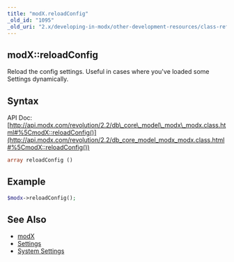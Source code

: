 ```yaml
---
title: "modX.reloadConfig"
_old_id: "1095"
_old_uri: "2.x/developing-in-modx/other-development-resources/class-reference/modx/modx.reloadconfig"
---
```


## modX::reloadConfig

Reload the config settings. Useful in cases where you've loaded some Settings dynamically.

## Syntax

API Doc: [http://api.modx.com/revolution/2.2/db\_core\_model\_modx\_modx.class.html#%5CmodX::reloadConfig()](http://api.modx.com/revolution/2.2/db_core_model_modx_modx.class.html#%5CmodX::reloadConfig())

``` php
array reloadConfig ()
```

## Example

``` php
$modx->reloadConfig();
```

## See Also

- [modX](extending-modx/core-model/modx "modX")
- [Settings](_legacy/administering-your-site/settings "Settings")
- [System Settings](building-sites/settings "System Settings")